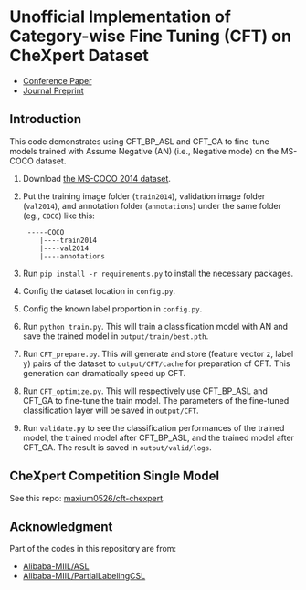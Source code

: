 # Unofficial Implementation of Category-wise Fine Tuning (CFT) on CheXpert Dataset

- [Conference Paper](https://link.springer.com/chapter/10.1007/978-981-99-8145-8_26)
- [Journal Preprint](http://arxiv.org/abs/2401.16991)

## Introduction
This code demonstrates using CFT_BP_ASL and CFT_GA to fine-tune models trained with Assume Negative (AN) (i.e., Negative mode) on the MS-COCO dataset.

1. Download [the MS-COCO 2014 dataset](https://cocodataset.org/#download).
2. Put the training image folder (`train2014`), validation image folder (`val2014`), and annotation folder (`annotations`) under the same folder (eg., `COCO`) like this:
   
        -----COCO  
           |----train2014  
           |----val2014  
           |----annotations
3. Run `pip install -r requirements.py` to install the necessary packages.
3. Config the dataset location in `config.py`.
4. Config the known label proportion in `config.py`.
5. Run `python train.py`. This will train a classification model with AN and save the trained model in `output/train/best.pth`.
6. Run `CFT_prepare.py`. This will generate and store (feature vector z, label y) pairs of the dataset to `output/CFT/cache` for preparation of CFT. This generation can dramatically speed up CFT.
7. Run `CFT_optimize.py`. This will respectively use CFT_BP_ASL and CFT_GA to fine-tune the train model. The parameters of the fine-tuned classification layer will be saved in `output/CFT`.
8. Run `validate.py` to see the classification performances of the trained model, the trained model after CFT_BP_ASL, and the trained model after CFT_GA. The result is saved in `output/valid/logs`.

## CheXpert Competition Single Model

See this repo: [maxium0526/cft-chexpert](https://github.com/maxium0526/cft-chexpert).

## Acknowledgment

Part of the codes in this repository are from:

- [Alibaba-MIIL/ASL](https://github.com/Alibaba-MIIL/ASL)
- [Alibaba-MIIL/PartialLabelingCSL](https://github.com/Alibaba-MIIL/PartialLabelingCSL)
